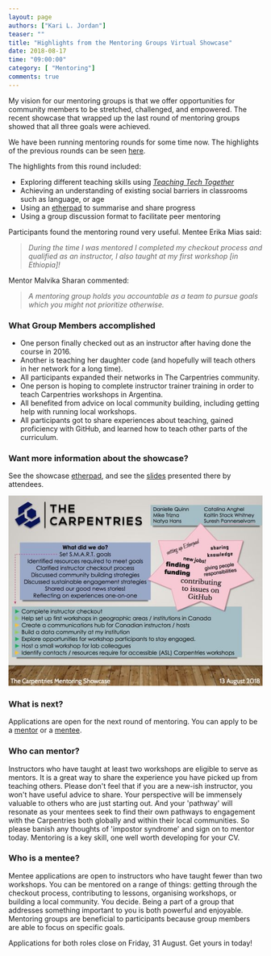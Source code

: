 ```yaml
---
layout: page
authors: ["Kari L. Jordan"]
teaser: ""
title: "Highlights from the Mentoring Groups Virtual Showcase"
date: 2018-08-17
time: "09:00:00"
category: [ "Mentoring"]
comments: true
---
```


My vision for our mentoring groups is that we offer opportunities for community members to be stretched, challenged, and empowered. The recent showcase that wrapped up the last round of mentoring groups showed that all three goals were achieved.

We have been running mentoring rounds for some time now. The highlights of the previous rounds can be seen [here](https://datacarpentry.org/blog/2018/02/Mentoring-Groups-Virtual-Showcase). 

The highlights from this round included:

* Exploring different teaching skills using [*Teaching Tech Together*](http://teachtogether.tech/en/)
* Achieving an understanding of existing social barriers in classrooms such as language, or age 
* Using an [etherpad](https://bio-it-embl.piratenpad.de/2018-CarpentryMentoring) to summarise and share progress 
* Using a group discussion format to facilitate peer mentoring

Participants found the mentoring round very useful. Mentee Erika Mias said:

> *During the time I was mentored I completed my checkout process and qualified as an instructor, I also taught at my first workshop [in Ethiopia]!*

Mentor Malvika Sharan commented: 

> *A mentoring group holds you accountable as a team to pursue goals which you might not prioritize otherwise.*

### What Group Members accomplished 

* One person finally checked out as an instructor after having done the course in 2016.
* Another is teaching her daughter code (and hopefully will teach others in her network for a long time).
* All participants expanded their networks in The Carpentries community.
* One person is hoping to complete instructor trainer training in order to teach Carpentries workshops in Argentina.
* All benefited from advice on local community building, including getting help with running local workshops.
* All participants got to share experiences about teaching, gained proficiency with GitHub, and learned how to teach other parts of the curriculum.

### Want more information about the showcase?
See the showcase [etherpad](https://pad.carpentries.org/mentoring-groups), and see the [slides](https://drive.google.com/drive/folders/1i8ozxm5MsiLBU8pPmb_9qJVkMNwZLiVK) presented there by attendees.

![Slide from one of the groups](/images/mentoringslide.jpg)

### What is next?
Applications are open for the next round of mentoring. 
You can apply to be a [mentor](https://docs.google.com/forms/d/e/1FAIpQLSfXySJkJrl4uVQyyUmohBnBGlJMfPj7Mis0JqU-awOHvGug2A/viewform) 
or a [mentee](https://docs.google.com/forms/d/e/1FAIpQLSfShPoHabyLUMe5894zn-h5hJGY6OH1sffBYKZML3QfHHfSWQ/viewform). 

### Who can mentor?
Instructors who have taught at least two workshops are eligible to serve as mentors. It is a great way to share the experience you 
have picked up from teaching others. Please don't feel that if you are a new-ish instructor, you won't have useful advice
to share. Your perspective will be immensely valuable to others who are just starting out. And your 'pathway' will resonate as your 
mentees seek to find their own pathways to engagement with the Carpentries both globally and within their local communities. So please banish
any thoughts of 'impostor syndrome' and sign on to mentor today. Mentoring is a key skill, one well worth developing for your CV.

### Who is a mentee?
Mentee applications are open to instructors who have taught fewer than two workshops. You can be mentored on a range 
of things: getting through the checkout process, contributing to lessons, organising workshops, or building a local community. 
You decide. Being a part of a group that addresses something important to you is both powerful and enjoyable. Mentoring groups are beneficial to participants because group members are able to focus on specific goals.

Applications for both roles close on Friday, 31 August. Get yours in today!






